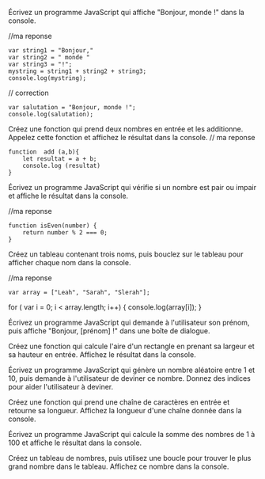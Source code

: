 Écrivez un programme JavaScript qui affiche "Bonjour, monde !" dans la console.

//ma reponse

    var string1 = "Bonjour," 
    var string2 = " monde "
    var string3 = "!";
    mystring = string1 + string2 + string3;
    console.log(mystring);

 // correction
 
    var salutation = "Bonjour, monde !";
    console.log(salutation);

Créez une fonction qui prend deux nombres en entrée et les additionne. Appelez cette fonction et affichez le résultat dans la console.
// ma reponse

    function  add (a,b){
        let resultat = a + b;
        console.log (resultat)
    }


Écrivez un programme JavaScript qui vérifie si un nombre est pair ou impair et affiche le résultat dans la console.

//ma reponse

    function isEven(number) { 
        return number % 2 === 0; 
    }


Créez un tableau contenant trois noms, puis bouclez sur le tableau pour afficher chaque nom dans la console.

//ma reponse

    var array = ["Leah", "Sarah", "Slerah"];
for ( var i = 0; i < array.length; i++) {
    console.log(array[i]);
}




Écrivez un programme JavaScript qui demande à l'utilisateur son prénom, puis affiche "Bonjour, [prénom] !" dans une boîte de dialogue.

Créez une fonction qui calcule l'aire d'un rectangle en prenant sa largeur et sa hauteur en entrée. Affichez le résultat dans la console.

Écrivez un programme JavaScript qui génère un nombre aléatoire entre 1 et 10, puis demande à l'utilisateur de deviner ce nombre. Donnez des indices pour aider l'utilisateur à deviner.

Créez une fonction qui prend une chaîne de caractères en entrée et retourne sa longueur. Affichez la longueur d'une chaîne donnée dans la console.

Écrivez un programme JavaScript qui calcule la somme des nombres de 1 à 100 et affiche le résultat dans la console.

Créez un tableau de nombres, puis utilisez une boucle pour trouver le plus grand nombre dans le tableau. Affichez ce nombre dans la console.